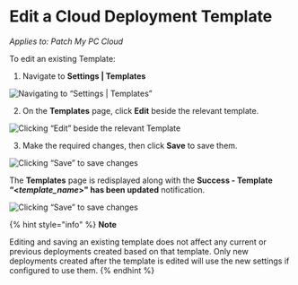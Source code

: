 # Edit a Cloud Deployment Template

_Applies to: Patch My PC Cloud_

To edit an existing Template:

1. Navigate to **Settings | Templates**

![Navigating to “Settings | Templates”](../../../.gitbook/assets/image-\(268\).png)

2. On the **Templates** page, click **Edit** beside the relevant template.

![Clicking “Edit” beside the relevant Template](../../../.gitbook/assets/image-\(53\).png)

3. Make the required changes, then click **Save** to save them.

![Clicking “Save” to save changes](../../../.gitbook/assets/image-\(54\).png)

The **Templates** page is redisplayed along with the **Success - Template “<**_**template\_name**_**>" has been updated** notification.

![Clicking “Save” to save changes](../../../.gitbook/assets/image-\(55\).png)

{% hint style="info" %}
**Note**

Editing and saving an existing template does not affect any current or previous deployments created based on that template. Only new deployments created after the template is edited will use the new settings if configured to use them.
{% endhint %}
